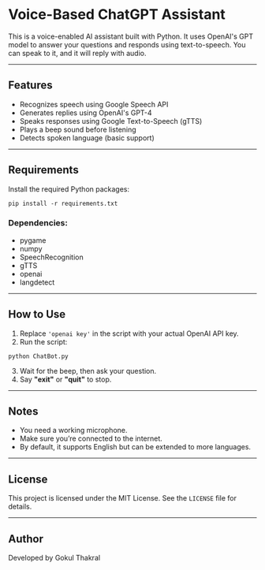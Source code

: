 # Voice-Based ChatGPT Assistant

This is a voice-enabled AI assistant built with Python. It uses OpenAI's GPT model to answer your questions and responds using text-to-speech. You can speak to it, and it will reply with audio.

---

## Features

- Recognizes speech using Google Speech API
- Generates replies using OpenAI's GPT-4
- Speaks responses using Google Text-to-Speech (gTTS)
- Plays a beep sound before listening
- Detects spoken language (basic support)

---

## Requirements

Install the required Python packages:

```
pip install -r requirements.txt
```

### Dependencies:

- pygame  
- numpy  
- SpeechRecognition  
- gTTS  
- openai  
- langdetect  

---

## How to Use

1. Replace `'openai key'` in the script with your actual OpenAI API key.
2. Run the script:

```
python ChatBot.py
```

3. Wait for the beep, then ask your question.
4. Say **"exit"** or **"quit"** to stop.

---

## Notes

- You need a working microphone.
- Make sure you’re connected to the internet.
- By default, it supports English but can be extended to more languages.

---

## License

This project is licensed under the MIT License. See the `LICENSE` file for details.

---

## Author

Developed by Gokul Thakral
